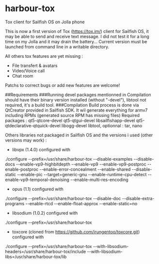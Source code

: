 # harbour-tox
Tox client for Sailfish OS on Jolla phone

This is now a first version of Tox (https://tox.im/) client for Sailfish OS, it may be able to send and receive text message. I did not test it for a long time on my Jolla and it may drain the battery... Current version must be launched from command line in a writable directory.

All others tox features are yet missing :
 - File transfert & avatars
 - Video/Voice call
 - Chat room

Patchs to correct bugs or add new features are welcome!

##Requirements
###Running
devel packages mentionned in Compilation should have their binary version installed (without "-devel"), libtool not required, it's a build tool.
###Compilation
Build process is done via QtCreator provided in Sailfish SDK. It wil generate everything for armv7 including RPMs (generated source RPM has missing files)
Required packages : qt5-qtcore-devel qt5-qtgui-devel libsailfishapp-devel qt5-qtdeclarative-qtquick-devel libogg-devel  libtool, optionnal : tar, nano

Others libraries not packaged in Sailfish OS and the versions i used (other versions may work) :
- libvpx (1.4.0)
configured with

./configure --prefix=/usr/share/harbour-tox --disable-examples --disable-docs --enable-vp9-highbitdepth --enable-vp9 --enable-vp9-postproc --enable-postproc --enable-error-concealment --enable-shared --disable-static --enable-pic --target=generic-gnu --enable-runtime-cpu-detect --enable-vp9-temporal-denoising --enable-multi-res-encoding
- opus (1.1)
configured with

./configure --prefix=/usr/share/harbour-tox --disable-doc --disable-extra-programs --enable-rtcd --enable-float-approx --enable-static=no
- libsodium (1.0.2)
configured with

./configure --prefix=/usr/share/harbour-tox
- toxcore (cloned from https://github.com/irungentoo/toxcore.git)
configured with

./configure --prefix=/usr/share/harbour-tox --with-libsodium-headers=/usr/share/harbour-tox/include --with-libsodium-libs=/usr/share/harbour-tox/lib
